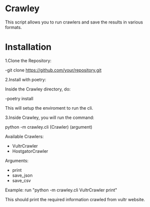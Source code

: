 # Crawley

This script allows you to run crawlers and save the results in various formats.

# Installation

1.Clone the Repository:

 -git clone https://github.com/your/repository.git

2.Install with poetry:

Inside the Crawley directory, do:

 -poetry install
 
This will setup the enviroment to run the cli.

3.Inside Crawley, you will run the command:

 python -m crawley.cli (Crawler) (argument) 
  
Available Crawlers:
- VultrCrawler
- HostgatorCrawler
  
Arguments:
- print
- save_json
- save_csv

Example: run "python -m crawley.cli VultrCrawler print"

This should print the required information crawled from vultr website.



